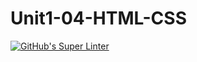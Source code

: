 # Unit1-04-HTML-CSS
[![GitHub's Super Linter](https://github.com/ICS20-Programming-PeterW/Unit1-04-HTML-CSS/workflows/GitHub's%20Super%20Linter/badge.svg)](https://github.com/ICS20-Programming-PeterW/Unit1-04-HTML-CSS/actions)